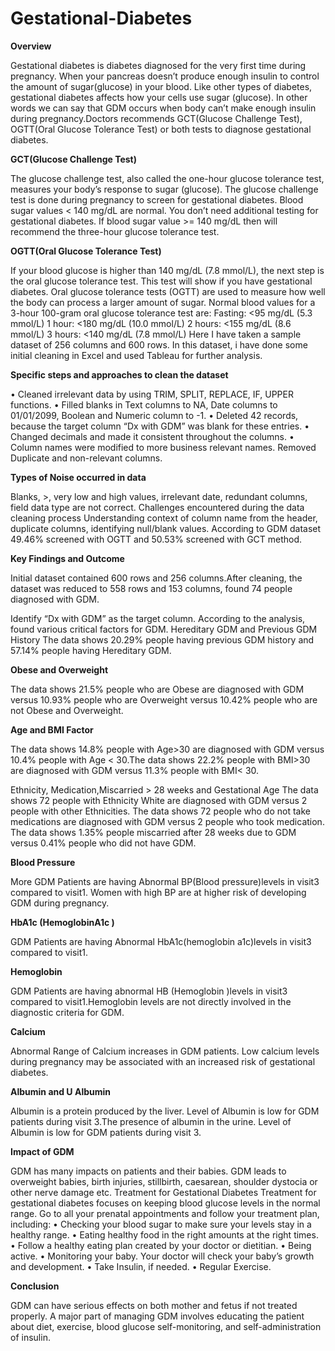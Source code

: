 # Gestational-Diabetes

**Overview**

Gestational diabetes is diabetes diagnosed for the very first time during pregnancy. When your pancreas doesn’t produce enough insulin to control the amount of sugar(glucose) in your blood. Like other types of diabetes, gestational diabetes affects how your cells use sugar (glucose). In other words we can say that GDM occurs when body can’t make enough insulin during pregnancy.Doctors recommends GCT(Glucose Challenge Test), OGTT(Oral Glucose Tolerance Test) or both tests to diagnose gestational diabetes.

**GCT(Glucose Challenge Test)**

The glucose challenge test, also called the one-hour glucose tolerance test, measures your body’s response to sugar (glucose). The glucose challenge test is done during pregnancy to screen for gestational diabetes.
Blood sugar values < 140 mg/dL are normal. You don’t need additional testing for gestational diabetes.
If blood sugar value >= 140 mg/dL then will recommend the three-hour glucose tolerance test.

**OGTT(Oral Glucose Tolerance Test)**

If your blood glucose is higher than 140 mg/dL (7.8 mmol/L), the next step is the oral glucose tolerance test. This test will show if you have gestational diabetes. Oral glucose tolerance tests (OGTT) are used to measure how well the body can process a larger amount of sugar.
Normal blood values for a 3-hour 100-gram oral glucose tolerance test are:
Fasting: <95 mg/dL (5.3 mmol/L)
1 hour: <180 mg/dL (10.0 mmol/L)
2 hours: <155 mg/dL (8.6 mmol/L)
3 hours: <140 mg/dL (7.8 mmol/L)
Here I have taken a sample dataset of 256 columns and 600 rows.
In this dataset, i have done some initial cleaning in Excel and used Tableau for further analysis.

**Specific steps and approaches to clean the dataset**

•	Cleaned irrelevant data by using TRIM, SPLIT, REPLACE, IF, UPPER functions.
•	Filled blanks in Text columns to NA, Date columns to 01/01/2099, Boolean and Numeric column to -1.
•	Deleted 42 records, because the target column “Dx with GDM” was blank for these entries.
•	Changed decimals and made it consistent throughout the columns.
•	Column names were modified to more business relevant names.
Removed Duplicate and non-relevant columns.

**Types of Noise occurred in data**

Blanks, >, very low and high values, irrelevant date, redundant columns, field data type are not correct.
Challenges encountered during the data cleaning process
Understanding context of column name from the header, duplicate columns, identifying null/blank values.
According to GDM dataset 49.46% screened with OGTT and 50.53% screened with GCT method.
 
 **Key Findings and Outcome**
 
Initial dataset contained 600 rows and 256 columns.After cleaning, the dataset was reduced to 558 rows and 153 columns, found 74 people diagnosed with GDM.
 
Identify “Dx with GDM” as the target column.
According to the analysis, found various critical factors for GDM.
Hereditary GDM and Previous GDM History
The data shows 20.29% people having previous GDM history and 57.14% people having Hereditary GDM.
 
 
**Obese and Overweight**

The data shows 21.5% people who are Obese are diagnosed with GDM versus 10.93% people who are Overweight versus 10.42% people who are not Obese and Overweight.
 
**Age and BMI Factor**

The data shows 14.8% people with Age>30 are diagnosed with GDM versus 10.4% people with Age < 30.The data shows 22.2% people with BMI>30 are diagnosed with GDM versus 11.3% people with BMI< 30.
 
Ethnicity, Medication,Miscarried > 28 weeks and Gestational Age
The data shows 72 people with Ethnicity White are diagnosed with GDM versus 2 people with other Ethnicities.
The data shows 72 people who do not take medications are diagnosed with GDM versus 2 people who took medication.
The data shows 1.35% people miscarried after 28 weeks due to GDM versus 0.41% people who did not have GDM.
 
**Blood Pressure**

More GDM Patients are having Abnormal BP(Blood pressure)levels in visit3 compared to visit1. Women with high BP are at higher risk of developing GDM during pregnancy.
 
**HbA1c (HemoglobinA1c )**

GDM Patients are having Abnormal HbA1c(hemoglobin a1c)levels in visit3 compared to visit1.
 
**Hemoglobin**

GDM Patients are having abnormal HB (Hemoglobin )levels in visit3 compared to visit1.Hemoglobin levels are not directly involved in the diagnostic criteria for GDM.
 
**Calcium**

Abnormal Range of Calcium increases in GDM patients. Low calcium levels during pregnancy may be associated with an increased risk of gestational diabetes.
 
**Albumin and U Albumin**

Albumin is a protein produced by the liver. Level of Albumin is low for GDM patients during visit 3.The presence of albumin in the urine. Level of Albumin is low for GDM patients during visit 3.
 
 
**Impact of GDM**

GDM has many impacts on patients and their babies. GDM leads to overweight babies, birth injuries, stillbirth, caesarean, shoulder dystocia or other nerve damage etc.
Treatment for Gestational Diabetes
Treatment for gestational diabetes focuses on keeping blood glucose levels in the normal range. Go to all your prenatal appointments and follow your treatment plan, including:
•	Checking your blood sugar to make sure your levels stay in a healthy range.
•	Eating healthy food in the right amounts at the right times.
•	Follow a healthy eating plan created by your doctor or dietitian.
•	Being active.
•	Monitoring your baby. Your doctor will check your baby’s growth and development.
•	Take Insulin, if needed.
•	Regular Exercise.

**Conclusion**

GDM can have serious effects on both mother and fetus if not treated properly. A major part of managing GDM involves educating the patient about diet, exercise, blood glucose self-monitoring, and self-administration of insulin.



